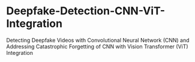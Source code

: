 # Deepfake-Detection-CNN-ViT-Integration
Detecting Deepfake Videos with Convolutional Neural Network (CNN) and Addressing Catastrophic Forgetting of CNN with Vision Transformer (ViT) Integration
